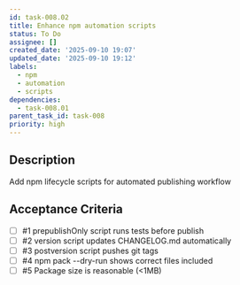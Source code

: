 ```yaml
---
id: task-008.02
title: Enhance npm automation scripts
status: To Do
assignee: []
created_date: '2025-09-10 19:07'
updated_date: '2025-09-10 19:12'
labels:
  - npm
  - automation
  - scripts
dependencies:
  - task-008.01
parent_task_id: task-008
priority: high
---
```


## Description

Add npm lifecycle scripts for automated publishing workflow

## Acceptance Criteria
<!-- AC:BEGIN -->
- [ ] #1 prepublishOnly script runs tests before publish
- [ ] #2 version script updates CHANGELOG.md automatically
- [ ] #3 postversion script pushes git tags
- [ ] #4 npm pack --dry-run shows correct files included
- [ ] #5 Package size is reasonable (<1MB)
<!-- AC:END -->

